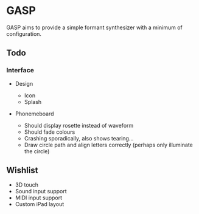 # GASP

GASP aims to provide a simple formant synthesizer with a minimum of configuration.

## Todo

### Interface

- Design
    - Icon
    - Splash

- Phonemeboard
    - Should display rosette instead of waveform
    - Should fade colours
    - Crashing sporadically, also shows tearing...
    - Draw circle path and align letters correctly (perhaps only illuminate the circle)

## Wishlist

- 3D touch
- Sound input support
- MIDI input support
- Custom iPad layout
